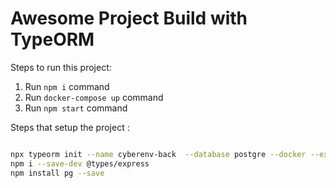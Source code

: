 # Awesome Project Build with TypeORM

Steps to run this project:

1. Run `npm i` command
2. Run `docker-compose up` command
3. Run `npm start` command


Steps that setup the project : 

```sh

npx typeorm init --name cyberenv-back  --database postgre --docker --express
npm i --save-dev @types/express
npm install pg --save

```





